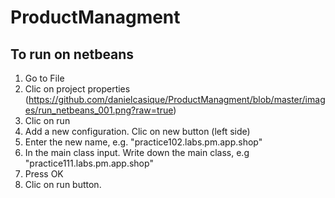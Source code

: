 # ProductManagment

## To run on netbeans
1. Go to File
2. Clic on project properties
(https://github.com/danielcasique/ProductManagment/blob/master/images/run_netbeans_001.png?raw=true)
3. Clic on run
4. Add a new configuration. Clic on new button (left side)
5. Enter the new name, e.g. "practice102.labs.pm.app.shop"
6. In the main class input. Write down the main class, e.g "practice111.labs.pm.app.shop"
7. Press OK 
8. Clic on run button.
